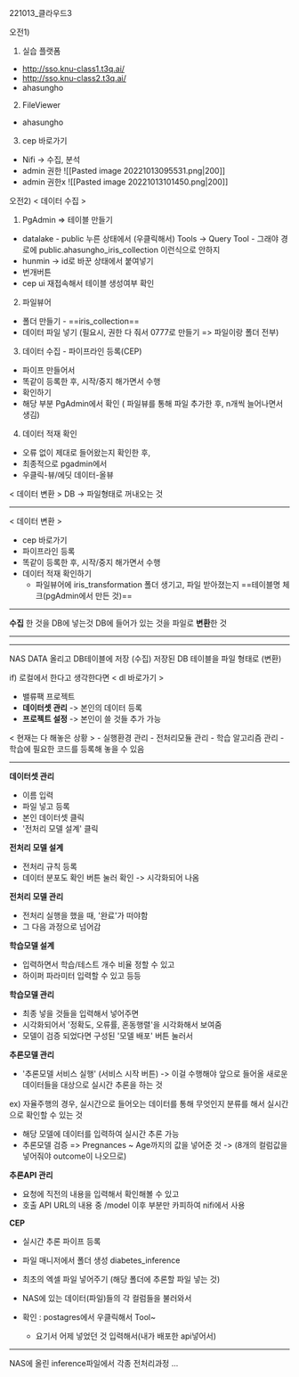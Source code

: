 221013_클라우드3

오전1)

1. 실습 플랫폼
- http://sso.knu-class1.t3q.ai/
- http://sso.knu-class2.t3q.ai/
- ahasungho

2. FileViewer
- ahasungho

3. cep 바로가기
- Nifi -> 수집, 분석
- admin 권한
 ![[Pasted image 20221013095531.png|200]]
- admin 권한x
![[Pasted image 20221013101450.png|200]]

오전2)
< 데이터 수집 >
1. PgAdmin => 테이블 만들기
- datalake - public 누른 상태에서 (우클릭해서) Tools -> Query Tool
		- 그래야 경로에 public.ahasungho_iris_collection 이런식으로 안하지
- hunmin -> id로 바꾼 상태에서 붙여넣기
- 번개버튼
- cep ui 재접속해서 테이블 생성여부 확인

2. 파일뷰어
- 폴더 만들기
		- ==iris_collection==
- 데이터 파일 넣기
(필요시, 권한 다 줘서  0777로 만들기 => 파일이랑 폴더 전부)

3. 데이터 수집 - 파이프라인 등록(CEP)
- 파이프 만들어서
- 똑같이 등록한 후, 시작/중지 해가면서 수행
- 확인하기
- 해당 부분 PgAdmin에서 확인
( 파일뷰를 통해 파일 추가한 후, n개씩 늘어나면서 생김)

4. 데이터 적재 확인
- 오류 없이 제대로 들어왔는지 확인한 후,
- 최종적으로 pgadmin에서 
- 우클릭-뷰/에딧 데이터-올뷰

< 데이터 변환 >
DB -> 파일형태로 꺼내오는 것

***

< 데이터 변환 >
- cep 바로가기
- 파이프라인 등록
- 똑같이 등록한 후, 시작/중지 해가면서 수행
- 데이터 적재 확인하기
	- 파일뷰어에 iris_transformation 폴더 생기고, 파일 받아졌는지
==테이블명 체크(pgAdmin에서 만든 것)==
***
**수집** 한 것을 DB에 넣는것
DB에 들어가 있는 것을 파일로 **변환**한 것
***
***
NAS DATA 올리고
DB테이블에 저장 (수집)
저장된 DB 테이블을 파일 형태로 (변환)

if) 로컬에서 한다고 생각한다면
< dl 바로가기 >
- 밸류팩 프로젝트
- **데이터셋 관리** -> 본인의 데이터 등록
- **프로젝트 설정** -> 본인이 쓸 것들 추가 가능

< 현재는 다 해놓은 상황 >
	- 실행환경 관리
	- 전처리모듈 관리
	- 학습 알고리즘 관리
		- 학습에 필요한 코드를 등록해 놓을 수 있음

***
**데이터셋 관리**
- 이름 입력
- 파일 넣고 등록
- 본인 데이터셋 클릭
- '전처리 모델 설계' 클릭

**전처리 모델 설계**
- 전처리 규칙 등록
- 데이터 분포도 확인 버튼 눌러 확인
	-> 시각화되어 나옴

**전처리 모델 관리**
- 전처리 실행을 했을 때, '완료'가 떠야함
- 그 다음 과정으로 넘어감

**학습모델 설계**
- 입력하면서 학습/테스트 개수 비율 정할 수 있고
- 하이퍼 파라미터 입력할 수 있고
등등

**학습모델 관리**
- 최종 넣을 것들을 입력해서 넣어주면
- 시각화되어서 '정확도, 오류률, 혼동행렬'을 시각화해서 보여줌
- 모델이 검증 되었다면 구성된 '모델 배포' 버튼 눌러서 

**추론모델 관리**
- '추론모델 서비스 실행' (서비스 시작 버튼)
-> 이걸 수행해야 앞으로 들어올 새로운 데이터들을 대상으로 실시간 추론을 하는 것

ex) 자율주행의 경우, 실시간으로 들어오는 데이터를 통해 무엇인지 분류를 해서 실시간으로 확인할 수 있는 것

- 해당 모델에 데이터를 입력하여 실시간 추론 가능
- 추론모델 검증 => Pregnances ~ Age까지의 값을 넣어준 것
 -> (8개의 컬럼값을 넣어줘야 outcome이 나오므로)

 **추론API 관리**
 - 요청에 직전의 내용을 입력해서 확인해볼 수 있고
 - 호출 API URL의 내용 중 /model 이후 부분만 카피하여 nifi에서 사용

**CEP**
- 실시간  추론 파이프 등록
- 파일 매니저에서 폴더 생성 diabetes_inference
- 최초의 엑셀 파일 넣어주기 (해당 폴더에 추론할 파일 넣는 것)
- NAS에 있는 데이터(파일)들의 각 컬럼들을 불러와서 

- 확인 : postagres에서 우클릭해서 Tool~
	- 요기서 어제 넣었던 것 입력해서(내가 배포한 api넣어서)

***
NAS에 올린 inference파일에서
각종 전처리과정
...

